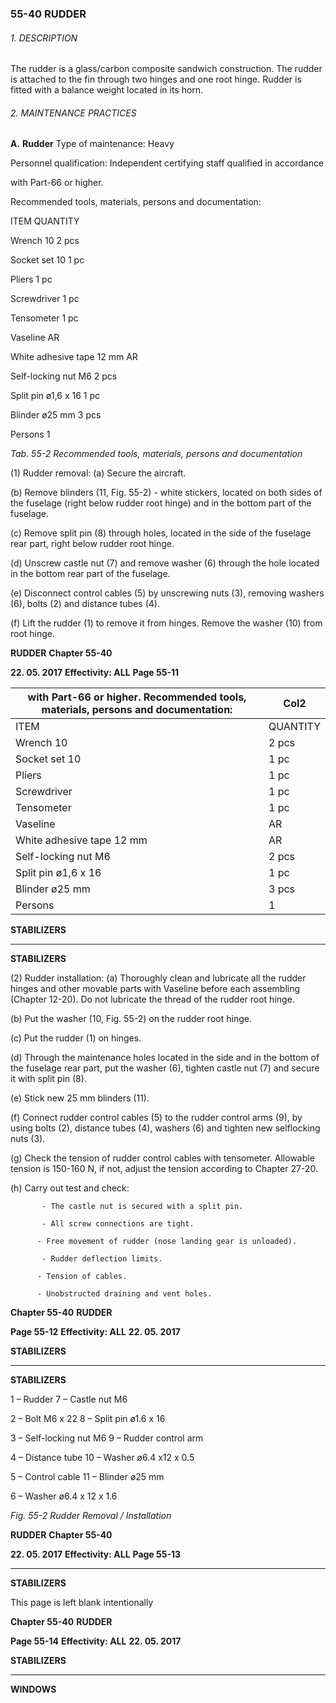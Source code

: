 ### 55-40 RUDDER

###### 1. DESCRIPTION
The rudder is a glass/carbon composite sandwich construction. The rudder is
attached to the fin through two hinges and one root hinge.
Rudder is fitted with a balance weight located in its horn.

###### 2. MAINTENANCE PRACTICES

**A.** **Rudder**
Type of maintenance: Heavy

Personnel qualification: Independent certifying staff qualified in accordance

with Part-66 or higher.

Recommended tools, materials, persons and documentation:

ITEM QUANTITY

Wrench 10 2 pcs

Socket set 10 1 pc

Pliers 1 pc

Screwdriver 1 pc

Tensometer 1 pc

Vaseline AR

White adhesive tape 12 mm AR

Self-locking nut M6 2 pcs

Split pin ø1,6 x 16 1 pc

Blinder ø25 mm 3 pcs

Persons 1

_Tab. 55-2 Recommended tools, materials, persons and documentation_

(1) Rudder removal:
(a) Secure the aircraft.

(b) Remove blinders (11, Fig. 55-2) - white stickers, located on both
sides of the fuselage (right below rudder root hinge) and in the
bottom part of the fuselage.

(c) Remove split pin (8) through holes, located in the side of the fuselage
rear part, right below rudder root hinge.

(d) Unscrew castle nut (7) and remove washer (6) through the hole
located in the bottom rear part of the fuselage.

(e) Disconnect control cables (5) by unscrewing nuts (3), removing
washers (6), bolts (2) and distance tubes (4).

(f) Lift the rudder (1) to remove it from hinges. Remove the washer (10)
from root hinge.

**RUDDER** **Chapter 55-40**

**22. 05. 2017** **Effectivity: ALL** **Page 55-11**

|with Part-66 or higher. Recommended tools, materials, persons and documentation:|Col2|
|---|---|
|ITEM|QUANTITY|
|Wrench 10|2 pcs|
|Socket set 10|1 pc|
|Pliers|1 pc|
|Screwdriver|1 pc|
|Tensometer|1 pc|
|Vaseline|AR|
|White adhesive tape 12 mm|AR|
|Self-locking nut M6|2 pcs|
|Split pin ø1,6 x 16|1 pc|
|Blinder ø25 mm|3 pcs|
|Persons|1|


**STABILIZERS**


-----

**STABILIZERS**

(2) Rudder installation:
(a) Thoroughly clean and lubricate all the rudder hinges and other
movable parts with Vaseline before each assembling
(Chapter 12-20). Do not lubricate the thread of the rudder root hinge.

(b) Put the washer (10, Fig. 55-2) on the rudder root hinge.

(c) Put the rudder (1) on hinges.

(d) Through the maintenance holes located in the side and in the bottom
of the fuselage rear part, put the washer (6), tighten castle nut (7)
and secure it with split pin (8).

(e) Stick new 25 mm blinders (11).

(f) Connect rudder control cables (5) to the rudder control arms (9), by
using bolts (2), distance tubes (4), washers (6) and tighten new selflocking nuts (3).

(g) Check the tension of rudder control cables with tensometer.
Allowable tension is 150-160 N, if not, adjust the tension according to
Chapter 27-20.

(h) Carry out test and check:

           - The castle nut is secured with a split pin.

           - All screw connections are tight.

          - Free movement of rudder (nose landing gear is unloaded).

           - Rudder deflection limits.

          - Tension of cables.

          - Unobstructed draining and vent holes.

**Chapter 55-40** **RUDDER**

**Page 55-12** **Effectivity: ALL** **22. 05. 2017**


**STABILIZERS**


-----

**STABILIZERS**

1 – Rudder 7 – Castle nut M6

2 – Bolt M6 x 22 8 – Split pin ø1.6 x 16

3 – Self-locking nut M6 9 – Rudder control arm

4 – Distance tube 10 – Washer ø6.4 x12 x 0.5

5 – Control cable 11 – Blinder ø25 mm

6 – Washer ø6.4 x 12 x 1.6

_Fig. 55-2 Rudder Removal / Installation_

**RUDDER** **Chapter 55-40**

**22. 05. 2017** **Effectivity: ALL** **Page 55-13**


-----

**STABILIZERS**

This page is left blank intentionally

**Chapter 55-40** **RUDDER**

**Page 55-14** **Effectivity: ALL** **22. 05. 2017**


**STABILIZERS**


-----

**WINDOWS**

